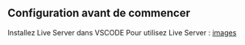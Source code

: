 ## Configuration avant de commencer

Installez Live Server dans VSCODE
Pour utilisez Live Server : [images](./images/conf-live-server-vscod/)
